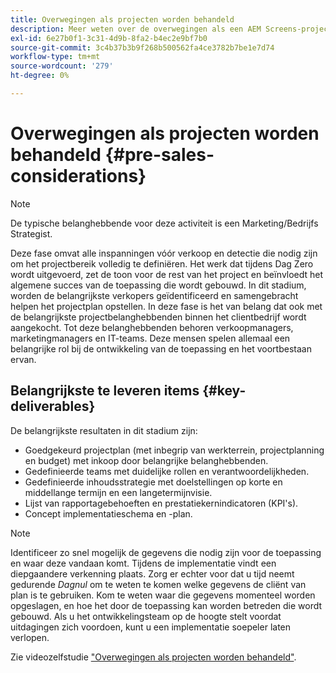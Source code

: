 ```yaml
---
title: Overwegingen als projecten worden behandeld
description: Meer weten over de overwegingen als een AEM Screens-project binnen bereik is.
exl-id: 6e27b0f1-3c31-4d9b-8fa2-b4ec2e9bf7b0
source-git-commit: 3c4b37b3b9f268b500562fa4ce3782b7be1e7d74
workflow-type: tm+mt
source-wordcount: '279'
ht-degree: 0%

---
```


# Overwegingen als projecten worden behandeld {#pre-sales-considerations}

>[!NOTE]
>De typische belanghebbende voor deze activiteit is een Marketing/Bedrijfs Strategist.

Deze fase omvat alle inspanningen vóór verkoop en detectie die nodig zijn om het projectbereik volledig te definiëren. Het werk dat tijdens Dag Zero wordt uitgevoerd, zet de toon voor de rest van het project en beïnvloedt het algemene succes van de toepassing die wordt gebouwd.
In dit stadium, worden de belangrijkste verkopers geïdentificeerd en samengebracht helpen het projectplan opstellen. In deze fase is het van belang dat ook met de belangrijkste projectbelanghebbenden binnen het clientbedrijf wordt aangekocht. Tot deze belanghebbenden behoren verkoopmanagers, marketingmanagers en IT-teams. Deze mensen spelen allemaal een belangrijke rol bij de ontwikkeling van de toepassing en het voortbestaan ervan.

## Belangrijkste te leveren items {#key-deliverables}

De belangrijkste resultaten in dit stadium zijn:

* Goedgekeurd projectplan (met inbegrip van werkterrein, projectplanning en budget) met inkoop door belangrijke belanghebbenden.
* Gedefinieerde teams met duidelijke rollen en verantwoordelijkheden.
* Gedefinieerde inhoudsstrategie met doelstellingen op korte en middellange termijn en een langetermijnvisie.
* Lijst van rapportagebehoeften en prestatiekernindicatoren (KPI&#39;s).
* Concept implementatieschema en -plan.

>[!NOTE]
>
>Identificeer zo snel mogelijk de gegevens die nodig zijn voor de toepassing en waar deze vandaan komt. Tijdens de implementatie vindt een diepgaandere verkenning plaats. Zorg er echter voor dat u tijd neemt gedurende *Dagnul* om te weten te komen welke gegevens de cliënt van plan is te gebruiken. Kom te weten waar die gegevens momenteel worden opgeslagen, en hoe het door de toepassing kan worden betreden die wordt gebouwd. Als u het ontwikkelingsteam op de hoogte stelt voordat uitdagingen zich voordoen, kunt u een implementatie soepeler laten verlopen.

Zie videozelfstudie [&quot;Overwegingen als projecten worden behandeld&quot;](https://experienceleague.adobe.com/en/docs/experience-manager-screens/user-guide/digital-signage-network/project-considerations).
